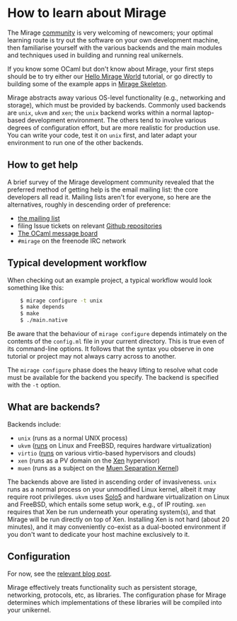 
# How to learn about Mirage

The Mirage [community](/community) is very welcoming of newcomers; your
optimal learning route is try out the software on your own development
machine, then familiarise yourself with the various backends and the
main modules and techniques used in building and running real unikernels.

If you know some OCaml but don't know about Mirage, your first steps should
be to try either our [Hello Mirage World](/wiki/hello-world) tutorial, or go
directly to building some of the example apps in [Mirage Skeleton](https://github.com/mirage/mirage-skeleton).

Mirage abstracts away various OS-level functionality (e.g., networking
and storage), which must be provided by backends. Commonly used
backends are `unix`, `ukvm` and `xen`; the `unix` backend works within
a normal laptop-based development environment. The others tend to
involve various degrees of configuration effort, but are more
realistic for production use. You can write your code, test it on `unix` first,
and later adapt your environment to run one of the other backends.

## How to get help

A brief survey of the Mirage development community revealed that the
preferred method of getting help is the email mailing list: the core
developers all read it. Mailing lists aren't for everyone, so here are
the alternatives, roughly in descending order of preference:

* [the mailing list](http://lists.xenproject.org/cgi-bin/mailman/listinfo/mirageos-devel)
* filing Issue tickets on relevant [Github repositories](https://github.com/mirage)
* [The OCaml message board](https://discuss.ocaml.org/)
* `#mirage` on the freenode IRC network

## Typical development workflow

When checking out an example project, a typical workflow would look something
like this:

```bash
    $ mirage configure -t unix
    $ make depends
    $ make
    $ ./main.native
```

Be aware that the behaviour of `mirage configure` depends intimately on the
contents of the `config.ml` file in your current directory. This is true
even of its command-line options. It follows that the syntax you observe
in one tutorial or project may not always carry across to another.

The `mirage configure` phase does the heavy lifting to resolve what
code must be available for the backend you specify. The backend is
specified with the `-t` option.

## What are backends?

Backends include:

* `unix` (runs as a normal UNIX process)
* `ukvm` ([runs](https://github.com/Solo5/solo5/blob/v0.3.0/docs/building.md) on Linux and FreeBSD, requires hardware virtualization)
* `virtio` ([runs](https://github.com/Solo5/solo5/blob/v0.3.0/docs/building.md) on various virtio-based hypervisors and clouds)
* `xen` (runs as a PV domain on the [Xen](https://www.xenproject.org/) hypervisor)
* `muen` (runs as a subject on the [Muen Separation Kernel](https://muen.sk/))

The backends above are listed in ascending order of invasiveness. `unix` runs
as a normal process on your unmodified Linux kernel, albeit it may
require root privileges. `ukvm` uses
[Solo5](https://github.com/Solo5/solo5/tree/v0.3.0) and hardware virtualization on Linux and FreeBSD, which entails some setup
work, e.g., of IP routing. `xen` requires that Xen be run underneath your
operating system(s), and that Mirage will be run directly on top of Xen.
Installing Xen is not hard (about 20 minutes), and it may conveniently
co-exist as a dual-booted environment if you don't want to dedicate your
host machine exclusively to it.

## Configuration

For now, see the [relevant blog post](/blog/introducing-functoria).

Mirage effectively treats functionality such as persistent storage, networking,
protocols, etc, as libraries. The configuration phase for Mirage determines
which implementations of these libraries will be compiled into your unikernel.
